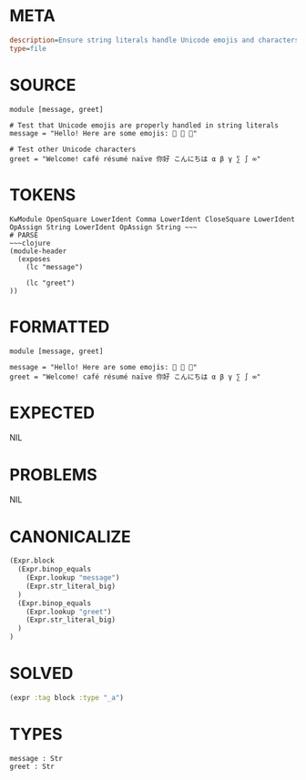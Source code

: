 # META
~~~ini
description=Ensure string literals handle Unicode emojis and characters properly.
type=file
~~~
# SOURCE
~~~roc
module [message, greet]

# Test that Unicode emojis are properly handled in string literals
message = "Hello! Here are some emojis: 👻 🎉 🚀"

# Test other Unicode characters
greet = "Welcome! café résumé naïve 你好 こんにちは α β γ ∑ ∫ ∞"
~~~
# TOKENS
~~~text
KwModule OpenSquare LowerIdent Comma LowerIdent CloseSquare LowerIdent OpAssign String LowerIdent OpAssign String ~~~
# PARSE
~~~clojure
(module-header
  (exposes
    (lc "message")

    (lc "greet")
))
~~~
# FORMATTED
~~~roc
module [message, greet]

message = "Hello! Here are some emojis: 👻 🎉 🚀"
greet = "Welcome! café résumé naïve 你好 こんにちは α β γ ∑ ∫ ∞"
~~~
# EXPECTED
NIL
# PROBLEMS
NIL
# CANONICALIZE
~~~clojure
(Expr.block
  (Expr.binop_equals
    (Expr.lookup "message")
    (Expr.str_literal_big)
  )
  (Expr.binop_equals
    (Expr.lookup "greet")
    (Expr.str_literal_big)
  )
)
~~~
# SOLVED
~~~clojure
(expr :tag block :type "_a")
~~~
# TYPES
~~~roc
message : Str
greet : Str
~~~
